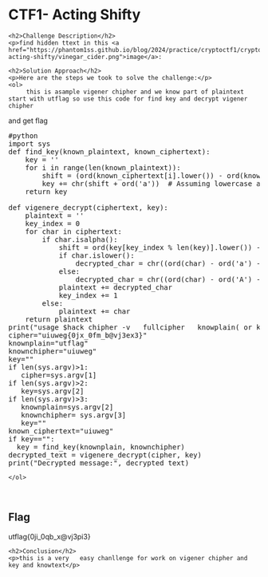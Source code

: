 
<!DOCTYPE html>
<html>

<body>
    <h1>CTF1- Acting Shifty</h1>

    <h2>Challenge Description</h2>
    <p>find hidden ttext in this <a href="https://phantom1ss.github.io/blog/2024/practice/cryptoctf1/crypto-acting-shifty/vinegar_cider.png">image</a>:

 
</p>
 
    <h2>Solution Approach</h2>
    <p>Here are the steps we took to solve the challenge:</p>
    <ol>
         this is asample vigener chipher and we know part of plaintext start with utflag so use this code for find key and decrypt vigener chipher
and get flag
<pre>
#python
import sys
def find_key(known_plaintext, known_ciphertext):
    key = ''
    for i in range(len(known_plaintext)):
        shift = (ord(known_ciphertext[i].lower()) - ord(known_plaintext[i].lower())) % 26
        key += chr(shift + ord('a'))  # Assuming lowercase alphabet
    return key

def vigenere_decrypt(ciphertext, key):
    plaintext = ''
    key_index = 0
    for char in ciphertext:
        if char.isalpha():
            shift = ord(key[key_index % len(key)].lower()) - ord('a')
            if char.islower():
                decrypted_char = chr((ord(char) - ord('a') - shift) % 26 + ord('a'))
            else:
                decrypted_char = chr((ord(char) - ord('A') - shift) % 26 + ord('A'))
            plaintext += decrypted_char
            key_index += 1
        else:
            plaintext += char
    return plaintext
print("usage $hack chipher -v   fullcipher   knowplain( or key)    knowncipher ") 
cipher="uiuweg{0jx_0fm_b@vj3ex3}"
knownplain="utflag"
knownchipher="uiuweg"
key=""
if len(sys.argv)>1:
   cipher=sys.argv[1]
if len(sys.argv)>2:
   key=sys.argv[2]
if len(sys.argv)>3:
   knownplain=sys.argv[2]
   knownchipher= sys.argv[3]
   key=""   
known_ciphertext="uiuweg"
if key=="":
  key = find_key(knownplain, knownchipher)
decrypted_text = vigenere_decrypt(cipher, key)
print("Decrypted message:", decrypted_text)
</pre>
    
    </ol>
<br>
    <h2>Flag</h2>
    <p class="flag">utflag{0ji_0qb_x@vj3pi3}
</p>

    <h2>Conclusion</h2>
    <p>this is a very   easy chanllenge for work on vigener chipher and key and knowtext</p>
</body>
</html>



